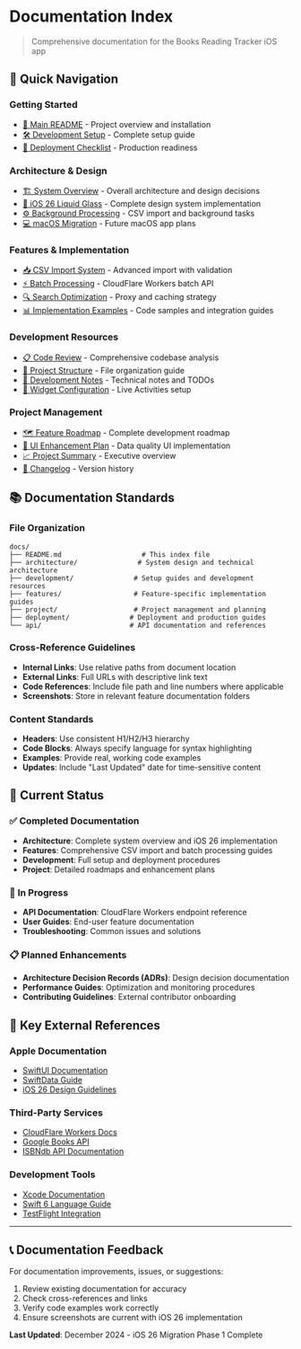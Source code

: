 # Documentation Index

> Comprehensive documentation for the Books Reading Tracker iOS app

## 📖 **Quick Navigation**

### **Getting Started**
- [📱 Main README](../README.md) - Project overview and installation
- [🛠️ Development Setup](development/CLAUDE.md) - Complete setup guide
- [🚀 Deployment Checklist](development/deployment-checklist.md) - Production readiness

### **Architecture & Design**
- [🏗️ System Overview](architecture/overview.md) - Overall architecture and design decisions
- [🎨 iOS 26 Liquid Glass](architecture/ios26-liquid-glass.md) - Complete design system implementation  
- [⚙️ Background Processing](architecture/background-processing.md) - CSV import and background tasks
- [💻 macOS Migration](architecture/MACOS_MIGRATION_PLAN.md) - Future macOS app plans

### **Features & Implementation**
- [📥 CSV Import System](features/csv-import.md) - Advanced import with validation
- [⚡ Batch Processing](features/batch-processing.md) - CloudFlare Workers batch API
- [🔍 Search Optimization](features/search-optimization.md) - Proxy and caching strategy
- [📊 Implementation Examples](features/) - Code samples and integration guides

### **Development Resources**
- [📋 Code Review](development/code-review.md) - Comprehensive codebase analysis
- [📁 Project Structure](development/FileDirectory.md) - File organization guide
- [📝 Development Notes](development/sourceTodo.md) - Technical notes and TODOs
- [🔧 Widget Configuration](development/BooksWidgets_Manual_Configuration.md) - Live Activities setup

### **Project Management**
- [🗺️ Feature Roadmap](project/feature-roadmap.md) - Complete development roadmap
- [🎨 UI Enhancement Plan](project/ui-enhancement-plan.md) - Data quality UI implementation
- [📈 Project Summary](project/ProjectSummary.md) - Executive overview
- [📝 Changelog](project/CHANGELOG.md) - Version history

## 📚 **Documentation Standards**

### **File Organization**
```
docs/
├── README.md                    # This index file
├── architecture/               # System design and technical architecture
├── development/               # Setup guides and development resources  
├── features/                  # Feature-specific implementation guides
├── project/                   # Project management and planning
├── deployment/               # Deployment and production guides
└── api/                      # API documentation and references
```

### **Cross-Reference Guidelines**
- **Internal Links**: Use relative paths from document location
- **External Links**: Full URLs with descriptive link text
- **Code References**: Include file path and line numbers where applicable
- **Screenshots**: Store in relevant feature documentation folders

### **Content Standards**
- **Headers**: Use consistent H1/H2/H3 hierarchy
- **Code Blocks**: Always specify language for syntax highlighting
- **Examples**: Provide real, working code examples
- **Updates**: Include "Last Updated" date for time-sensitive content

## 🎯 **Current Status**

### ✅ **Completed Documentation**
- **Architecture**: Complete system overview and iOS 26 implementation
- **Features**: Comprehensive CSV import and batch processing guides
- **Development**: Full setup and deployment procedures
- **Project**: Detailed roadmaps and enhancement plans

### 🔄 **In Progress**
- **API Documentation**: CloudFlare Workers endpoint reference
- **User Guides**: End-user feature documentation
- **Troubleshooting**: Common issues and solutions

### 📋 **Planned Enhancements**
- **Architecture Decision Records (ADRs)**: Design decision documentation
- **Performance Guides**: Optimization and monitoring procedures
- **Contributing Guidelines**: External contributor onboarding

## 🔗 **Key External References**

### **Apple Documentation**
- [SwiftUI Documentation](https://developer.apple.com/documentation/swiftui/)
- [SwiftData Guide](https://developer.apple.com/documentation/swiftdata/)
- [iOS 26 Design Guidelines](https://developer.apple.com/design/human-interface-guidelines/)

### **Third-Party Services**
- [CloudFlare Workers Docs](https://developers.cloudflare.com/workers/)
- [Google Books API](https://developers.google.com/books/)
- [ISBNdb API Documentation](https://isbndb.com/api/docs)

### **Development Tools**
- [Xcode Documentation](https://developer.apple.com/documentation/xcode/)
- [Swift 6 Language Guide](https://docs.swift.org/swift-book/)
- [TestFlight Integration](https://developer.apple.com/testflight/)

---

## 📞 **Documentation Feedback**

For documentation improvements, issues, or suggestions:
1. Review existing documentation for accuracy
2. Check cross-references and links
3. Verify code examples work correctly
4. Ensure screenshots are current with iOS 26 implementation

**Last Updated**: December 2024 - iOS 26 Migration Phase 1 Complete